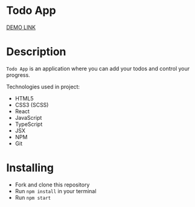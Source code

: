 # Todo App

[DEMO LINK](https://artem5457.github.io/todo-app/)

# Description
`Todo App` is an application where you can add your todos and control your progress.

Technologies used in project:

- HTML5
- CSS3 (SCSS)
- React
- JavaScript
- TypeScript
- JSX
- NPM
- Git

# Installing
- Fork and clone this repository
- Run `npm install` in your terminal
- Run `npm start`

